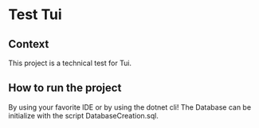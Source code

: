 # Test Tui
## Context

This project is a technical test for Tui.


## How to run the project

By using your favorite IDE or by using the dotnet cli!
The Database can be initialize with the script DatabaseCreation.sql.